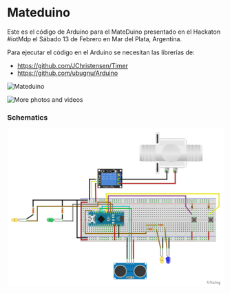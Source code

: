 # Mateduino

Este es el código de Arduino para el MateDuino presentado en el Hackaton #iotMdp el Sábado 13 de Febrero en Mar del Plata, Argentina.

Para ejecutar el código en el Arduino se necesitan las librerías de: 
* https://github.com/JChristensen/Timer
* https://github.com/ubugnu/Arduino

![Mateduino](https://lh3.googleusercontent.com/Al25JlvH0SfRPdoeL3wOytW2Our_6Cchl47WuCkzDt4gqn9GVRrSZZvn3tNegaMl9ngCcFN6MK9HYEBdTDeh7unzt0P60kcdA2-2eCGEeIFlVBRR1_6MVwImz5RARVJ0hNjcCsk_xKQ=w2428-h1820-no)

![More photos and videos](https://photos.app.goo.gl/rXcSM29WUXtqbgVJ6)

### Schematics
![Schematics](https://github.com/jiserra/mateduino/blob/master/schematics/mateduino_bb.png)
